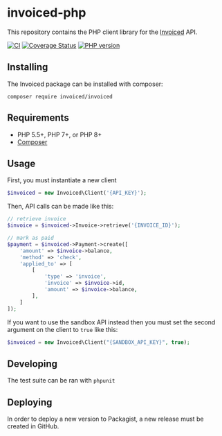 invoiced-php
========

This repository contains the PHP client library for the [Invoiced](https://invoiced.com) API.

[![CI](https://github.com/Invoiced/invoiced-php/actions/workflows/ci.yml/badge.svg)](https://github.com/Invoiced/invoiced-php/actions/workflows/ci.yml)
[![Coverage Status](https://coveralls.io/repos/Invoiced/invoiced-php/badge.svg?branch=master&service=github)](https://coveralls.io/github/Invoiced/invoiced-php?branch=master)
[![PHP version](https://badge.fury.io/ph/invoiced%2Finvoiced.svg)](https://badge.fury.io/ph/invoiced%2Finvoiced)

## Installing

The Invoiced package can be installed with composer:

```
composer require invoiced/invoiced
```

## Requirements

- PHP 5.5+, PHP 7+, or PHP 8+
- [Composer](https://getcomposer.org/)

## Usage

First, you must instantiate a new client

```php
$invoiced = new Invoiced\Client('{API_KEY}');
```

Then, API calls can be made like this:
```php
// retrieve invoice
$invoice = $invoiced->Invoice->retrieve('{INVOICE_ID}');

// mark as paid
$payment = $invoiced->Payment->create([
    'amount' => $invoice->balance,
    'method' => 'check',
    'applied_to' => [
        [
            'type' => 'invoice',
            'invoice' => $invoice->id,
            'amount' => $invoice->balance,
        ],
    ]
]);
```

If you want to use the sandbox API instead then you must set the second argument on the client to `true` like this:

```php
$invoiced = new Invoiced\Client("{SANDBOX_API_KEY}", true);
```

## Developing

The test suite can be ran with `phpunit`

## Deploying

In order to deploy a new version to Packagist, a new release must be created in GitHub.